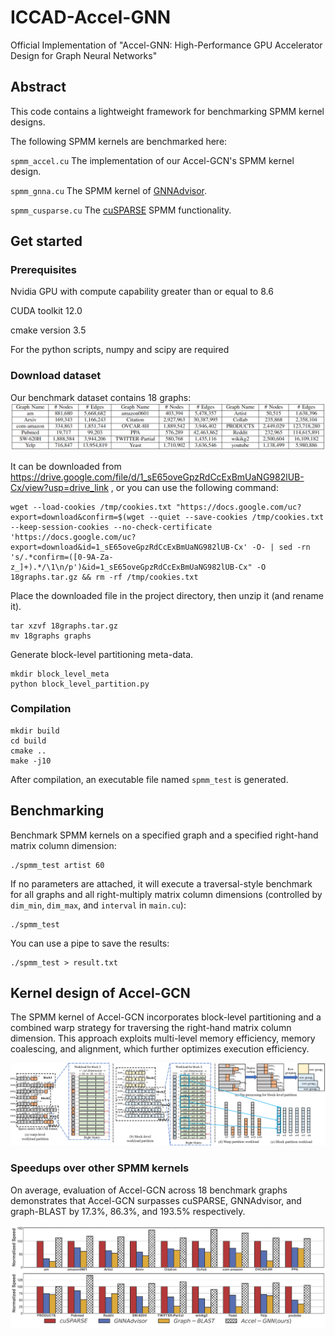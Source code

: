 # ICCAD-Accel-GNN

Official Implementation of "Accel-GNN: High-Performance GPU Accelerator Design for Graph Neural Networks"

## Abstract
This code contains a lightweight framework for benchmarking SPMM kernel designs.

The following SPMM kernels are benchmarked here:

`spmm_accel.cu`  The implementation of our Accel-GCN's SPMM kernel design.

`spmm_gnna.cu`  The SPMM kernel of [GNNAdvisor](https://github.com/YukeWang96/GNNAdvisor_OSDI21).

`spmm_cusparse.cu`  The [cuSPARSE](https://docs.nvidia.com/cuda/cusparse/index.html) SPMM functionality.


## Get started

### Prerequisites
Nvidia GPU with compute capability greater than or equal to 8.6

CUDA toolkit 12.0

cmake version 3.5

For the python scripts, numpy and scipy are required


### Download dataset
Our benchmark dataset contains 18 graphs:
![benchmark graphs](images/18graphs.png)

It can be downloaded from https://drive.google.com/file/d/1_sE65oveGpzRdCcExBmUaNG982lUB-Cx/view?usp=drive_link , 
or you can use the following command:
```
wget --load-cookies /tmp/cookies.txt "https://docs.google.com/uc?export=download&confirm=$(wget --quiet --save-cookies /tmp/cookies.txt --keep-session-cookies --no-check-certificate 'https://docs.google.com/uc?export=download&id=1_sE65oveGpzRdCcExBmUaNG982lUB-Cx' -O- | sed -rn 's/.*confirm=([0-9A-Za-z_]+).*/\1\n/p')&id=1_sE65oveGpzRdCcExBmUaNG982lUB-Cx" -O 18graphs.tar.gz && rm -rf /tmp/cookies.txt
```
Place the downloaded file in the project directory, then unzip it (and rename it).
```
tar xzvf 18graphs.tar.gz
mv 18graphs graphs
```
Generate block-level partitioning meta-data.
```
mkdir block_level_meta
python block_level_partition.py
```

### Compilation
```
mkdir build
cd build
cmake ..
make -j10
```
After compilation, an executable file named `spmm_test` is generated.

## Benchmarking
Benchmark SPMM kernels on a specified graph and a specified right-hand matrix column dimension:
```
./spmm_test artist 60
```
If no parameters are attached, 
it will execute a traversal-style benchmark for all graphs and all right-multiply matrix column dimensions 
(controlled by `dim_min`, `dim_max`, and `interval` in `main.cu`):
```
./spmm_test
```
You can use a pipe to save the results: 
```
./spmm_test > result.txt
```

## Kernel design of Accel-GCN

The SPMM kernel of Accel-GCN incorporates block-level partitioning and a combined warp strategy for traversing the right-hand matrix column dimension. 
This approach exploits multi-level memory efficiency, memory coalescing, and alignment, which further optimizes execution efficiency.

![architecture](images/block_vs_warp6.png)

### Speedups over other SPMM kernels

On average, evaluation of Accel-GCN across 18 benchmark graphs demonstrates that Accel-GCN surpasses cuSPARSE, GNNAdvisor, and graph-BLAST by 17.3%, 86.3%, and 193.5% respectively.

![speedup](images/normalized_speed_amit.png)
